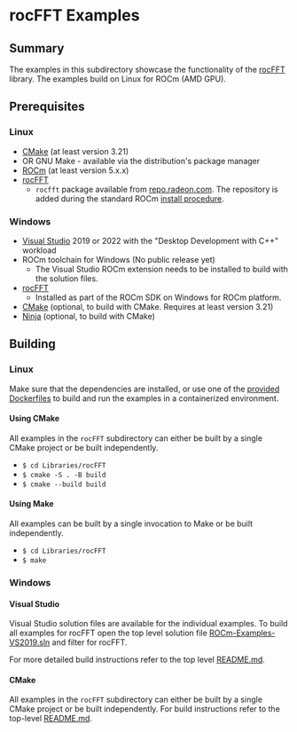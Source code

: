 # rocFFT Examples

## Summary

The examples in this subdirectory showcase the functionality of the [rocFFT](https://github.com/ROCm/rocFFT/) library. The examples build on Linux for ROCm (AMD GPU).

## Prerequisites

### Linux

- [CMake](https://cmake.org/download/) (at least version 3.21)
- OR GNU Make - available via the distribution's package manager
- [ROCm](https://docs.amd.com/bundle/ROCm-Installation-Guide-v5.1.3/page/Overview_of_ROCm_Installation_Methods.html) (at least version 5.x.x)
- [rocFFT](https://github.com/ROCm/rocFFT/)
  - `rocfft` package available from [repo.radeon.com](https://repo.radeon.com/rocm/). The repository is added during the standard ROCm [install procedure](https://rocm.docs.amd.com/projects/install-on-linux/en/latest/).

### Windows

- [Visual Studio](https://visualstudio.microsoft.com/) 2019 or 2022 with the "Desktop Development with C++" workload
- ROCm toolchain for Windows (No public release yet)
  - The Visual Studio ROCm extension needs to be installed to build with the solution files.
- [rocFFT](https://github.com/ROCm/rocFFT/)
  - Installed as part of the ROCm SDK on Windows for ROCm platform.
- [CMake](https://cmake.org/download/) (optional, to build with CMake. Requires at least version 3.21)
- [Ninja](https://ninja-build.org/) (optional, to build with CMake)

## Building

### Linux

Make sure that the dependencies are installed, or use one of the [provided Dockerfiles](../../Dockerfiles/) to build and run the examples in a containerized environment.

#### Using CMake

All examples in the `rocFFT` subdirectory can either be built by a single CMake project or be built independently.

- `$ cd Libraries/rocFFT`
- `$ cmake -S . -B build`
- `$ cmake --build build`

#### Using Make

All examples can be built by a single invocation to Make or be built independently.

- `$ cd Libraries/rocFFT`
- `$ make`

### Windows

#### Visual Studio

Visual Studio solution files are available for the individual examples. To build all examples for rocFFT open the top level solution file [ROCm-Examples-VS2019.sln](../../ROCm-Examples-VS2019.sln) and filter for rocFFT.

For more detailed build instructions refer to the top level [README.md](../../README.md#visual-studio).

#### CMake

All examples in the `rocFFT` subdirectory can either be built by a single CMake project or be built independently. For build instructions refer to the top-level [README.md](../../README.md#cmake-2).
